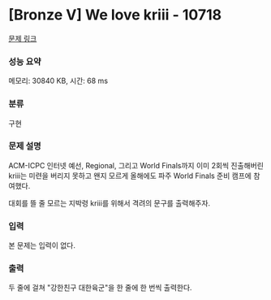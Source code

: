 # [Bronze V] We love kriii - 10718

[문제 링크](https://www.acmicpc.net/problem/10718)

### 성능 요약

메모리: 30840 KB, 시간: 68 ms

### 분류

구현

### 문제 설명

<p>ACM-ICPC 인터넷 예선, Regional, 그리고 World Finals까지 이미 2회씩 진출해버린 kriii는 미련을 버리지 못하고 왠지 모르게 올해에도 파주 World Finals 준비 캠프에 참여했다.</p>

<p>대회를 뜰 줄 모르는 지박령 kriii를 위해서 격려의 문구를 출력해주자.</p>

### 입력

 <p>본 문제는 입력이 없다.</p>

### 출력

 <p>두 줄에 걸쳐 "강한친구 대한육군"을 한 줄에 한 번씩 출력한다.</p>
